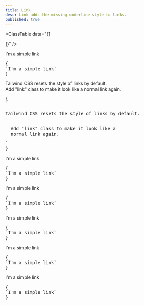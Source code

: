 ```yaml
---
title: Link
desc: Link adds the missing underline style to links.
published: true
---
```


<script>
  import Component from "@components/Component.svelte"
  import ClassTable from "@components/ClassTable.svelte"
</script>

<ClassTable
data="{[

]}"
/>

<Component title="Link">
<a class="link">I'm a simple link</a>
<pre slot="html">{
`<a class="link">I'm a simple link</a>`
}</pre>
</Component>

<Component title="Link">
<p>Tailwind CSS resets the style of links by default.
  <br>
  Add "link" class to make it look like a 
  <a class="link">normal link</a> again.
</p>
<pre slot="html">{
`<p>Tailwind CSS resets the style of links by default.
  <br>
  Add "link" class to make it look like a 
  <a class="link">normal link</a> again.
</p>`
}</pre>
</Component>

<Component title="Primary color">
<a class="link link-primary">I'm a simple link</a>
<pre slot="html">{
`<a class="link link-primary">I'm a simple link</a>`
}</pre>
</Component>

<Component title="Secondary color">
<a class="link link-secondary">I'm a simple link</a>
<pre slot="html">{
`<a class="link link-secondary">I'm a simple link</a>`
}</pre>
</Component>

<Component title="Accent color">
<a class="link link-accent">I'm a simple link</a>
<pre slot="html">{
`<a class="link link-accent">I'm a simple link</a>`
}</pre>
</Component>

<Component title="Neutral color">
<a class="link link-neutral">I'm a simple link</a>
<pre slot="html">{
`<a class="link link-neutral">I'm a simple link</a>`
}</pre>
</Component>

<Component title="Show underline only on hover">
<a class="link link-hover">I'm a simple link</a>
<pre slot="html">{
`<a class="link link-hover">I'm a simple link</a>`
}</pre>
</Component>
